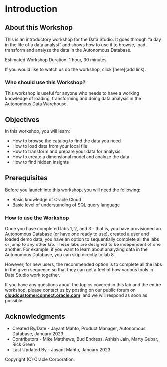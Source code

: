 # Introduction

## About this Workshop

This is an introductory workshop for the Data Studio. It goes through “a day in the life of a data analyst” and shows how to use it to browse, load, transform and analyze the data in the Autonomous Database.

Estimated Workshop Duration: 1 hour, 30 minutes

If you would like to watch us do the workshop, click [here](add link).
[](youtube:youtubeid)

### Who should use this Workshop?

This workshop is useful for anyone who needs to have a working knowledge of loading, transforming and doing data analysis in the Autonomous Data Warehouse. 

## Objectives

In this workshop, you will learn:
-	How to browse the catalog to find the data you need
-	How to load data from your local file
-	How to transform and prepare your data for analysis
-	How to create a dimensional model and analyze the data
-	How to find hidden insights

## Prerequisites

Before you launch into this workshop, you will need the following:

- Basic knowledge of Oracle Cloud
- Basic level of understanding of SQL query language

### How to use the Workshop

Once you have completed labs 1, 2, and 3 - that is, you have provisioned an Autonomous Database (or have one ready to use), created a user and loaded demo data, you have an option to sequentially complete all the labs or jump to any other lab. These labs are designed to be independent of one another. For example, if you want to learn about analyzing data in the Autonomous Database, you can skip directly to lab 8.

However, for new users, the recommended option is to complete all the labs in the given sequence so that they can get a feel of how various tools in Data Studio work together.

If you have any questions about the topics covered in this lab and the entire workshop, please contact us by posting on our public forum on  **[cloudcustomerconnect.oracle.com](https://cloudcustomerconnect.oracle.com/resources/32a53f8587/)**  and we will respond as soon as possible.

## Acknowledgments

- Created By/Date - Jayant Mahto, Product Manager, Autonomous Database, January 2023
- Contributors - Mike Matthews, Bud Endress, Ashish Jain, Marty Gubar, Rick Green
- Last Updated By - Jayant Mahto, January 2023


Copyright (C)  Oracle Corporation.


